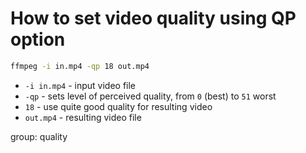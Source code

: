 # How to set video quality using QP option

```bash
ffmpeg -i in.mp4 -qp 18 out.mp4
```

- `-i in.mp4` - input video file
- `-qp` - sets level of perceived quality, from `0` (best) to `51` worst
- `18` - use quite good quality for resulting video
- `out.mp4` - resulting video file

group: quality


